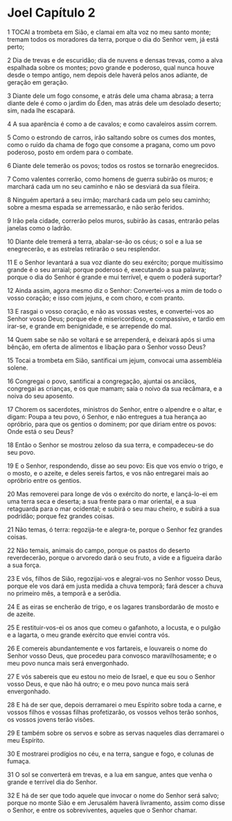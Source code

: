 # Joel Capítulo 2

1	TOCAI a trombeta em Sião, e clamai em alta voz no meu santo monte; tremam todos os moradores da terra, porque o dia do Senhor vem, já está perto;

2	Dia de trevas e de escuridão; dia de nuvens e densas trevas, como a alva espalhada sobre os montes; povo grande e poderoso, qual nunca houve desde o tempo antigo, nem depois dele haverá pelos anos adiante, de geração em geração.

3	Diante dele um fogo consome, e atrás dele uma chama abrasa; a terra diante dele é como o jardim do Éden, mas atrás dele um desolado deserto; sim, nada lhe escapará.

4	A sua aparência é como a de cavalos; e como cavaleiros assim correm.

5	Como o estrondo de carros, irão saltando sobre os cumes dos montes, como o ruído da chama de fogo que consome a pragana, como um povo poderoso, posto em ordem para o combate.

6	Diante dele temerão os povos; todos os rostos se tornarão enegrecidos.

7	Como valentes correrão, como homens de guerra subirão os muros; e marchará cada um no seu caminho e não se desviará da sua fileira.

8	Ninguém apertará a seu irmão; marchará cada um pelo seu caminho; sobre a mesma espada se arremessarão, e não serão feridos.

9	Irão pela cidade, correrão pelos muros, subirão às casas, entrarão pelas janelas como o ladrão.

10	Diante dele tremerá a terra, abalar-se-ão os céus; o sol e a lua se enegrecerão, e as estrelas retirarão o seu resplendor.

11	E o Senhor levantará a sua voz diante do seu exército; porque muitíssimo grande é o seu arraial; porque poderoso é, executando a sua palavra; porque o dia do Senhor é grande e mui terrível, e quem o poderá suportar?

12	Ainda assim, agora mesmo diz o Senhor: Convertei-vos a mim de todo o vosso coração; e isso com jejuns, e com choro, e com pranto.

13	E rasgai o vosso coração, e não as vossas vestes, e convertei-vos ao Senhor vosso Deus; porque ele é misericordioso, e compassivo, e tardio em irar-se, e grande em benignidade, e se arrepende do mal.

14	Quem sabe se não se voltará e se arrependerá, e deixará após si uma bênção, em oferta de alimentos e libação para o Senhor vosso Deus?

15	Tocai a trombeta em Sião, santificai um jejum, convocai uma assembléia solene.

16	Congregai o povo, santificai a congregação, ajuntai os anciãos, congregai as crianças, e os que mamam; saia o noivo da sua recâmara, e a noiva do seu aposento.

17	Chorem os sacerdotes, ministros do Senhor, entre o alpendre e o altar, e digam: Poupa a teu povo, ó Senhor, e não entregues a tua herança ao opróbrio, para que os gentios o dominem; por que diriam entre os povos: Onde está o seu Deus?

18	Então o Senhor se mostrou zeloso da sua terra, e compadeceu-se do seu povo.

19	E o Senhor, respondendo, disse ao seu povo: Eis que vos envio o trigo, e o mosto, e o azeite, e deles sereis fartos, e vos não entregarei mais ao opróbrio entre os gentios.

20	Mas removerei para longe de vós o exército do norte, e lançá-lo-ei em uma terra seca e deserta; a sua frente para o mar oriental, e a sua retaguarda para o mar ocidental; e subirá o seu mau cheiro, e subirá a sua podridão; porque fez grandes coisas.

21	Não temas, ó terra: regozija-te e alegra-te, porque o Senhor fez grandes coisas.

22	Não temais, animais do campo, porque os pastos do deserto reverdecerão, porque o arvoredo dará o seu fruto, a vide e a figueira darão a sua força.

23	E vós, filhos de Sião, regozijai-vos e alegrai-vos no Senhor vosso Deus, porque ele vos dará em justa medida a chuva temporã; fará descer a chuva no primeiro mês, a temporã e a serôdia.

24	E as eiras se encherão de trigo, e os lagares transbordarão de mosto e de azeite.

25	E restituir-vos-ei os anos que comeu o gafanhoto, a locusta, e o pulgão e a lagarta, o meu grande exército que enviei contra vós.

26	E comereis abundantemente e vos fartareis, e louvareis o nome do Senhor vosso Deus, que procedeu para convosco maravilhosamente; e o meu povo nunca mais será envergonhado.

27	E vós sabereis que eu estou no meio de Israel, e que eu sou o Senhor vosso Deus, e que não há outro; e o meu povo nunca mais será envergonhado.

28	E há de ser que, depois derramarei o meu Espírito sobre toda a carne, e vossos filhos e vossas filhas profetizarão, os vossos velhos terão sonhos, os vossos jovens terão visões.

29	E também sobre os servos e sobre as servas naqueles dias derramarei o meu Espírito.

30	E mostrarei prodígios no céu, e na terra, sangue e fogo, e colunas de fumaça.

31	O sol se converterá em trevas, e a lua em sangue, antes que venha o grande e terrível dia do Senhor.

32	E há de ser que todo aquele que invocar o nome do Senhor será salvo; porque no monte Sião e em Jerusalém haverá livramento, assim como disse o Senhor, e entre os sobreviventes, aqueles que o Senhor chamar.

